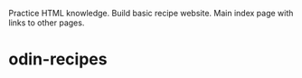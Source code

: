 Practice HTML knowledge.
Build basic recipe website.
Main index page with links to other pages.
# odin-recipes
